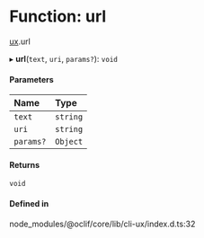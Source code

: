 # Function: url

[ux](../modules/ux.md).url

▸ **url**(`text`, `uri`, `params?`): `void`

#### Parameters

| Name | Type |
| :------ | :------ |
| `text` | `string` |
| `uri` | `string` |
| `params?` | `Object` |

#### Returns

`void`

#### Defined in

node_modules/@oclif/core/lib/cli-ux/index.d.ts:32
